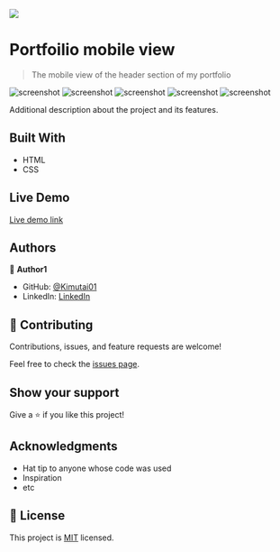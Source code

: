 ![](https://img.shields.io/badge/Microverse-blueviolet)

# Portfoilio mobile view

> The mobile view of the header section of my portfolio

![screenshot](./skills-mob.png)
![screenshot](./work-mob.png)
![screenshot](./skills.png)
![screenshot](./framework-mob.png)
![screenshot](./contact-mob.png)

Additional description about the project and its features.

## Built With

- HTML
- CSS

## Live Demo
[Live demo link](https://kimutai01.github.io/portfolio-mobile-view/)




## Authors

👤 **Author1**

- GitHub: [@Kimutai01](https://github.com/Kimutai01)
- LinkedIn: [LinkedIn](https://www.linkedin.com/in/kimutai-kiprotich-1b5045216/)


## 🤝 Contributing

Contributions, issues, and feature requests are welcome!

Feel free to check the [issues page](../../issues/).

## Show your support

Give a ⭐️ if you like this project!

## Acknowledgments

- Hat tip to anyone whose code was used
- Inspiration
- etc

## 📝 License

This project is [MIT](./MIT.md) licensed.

